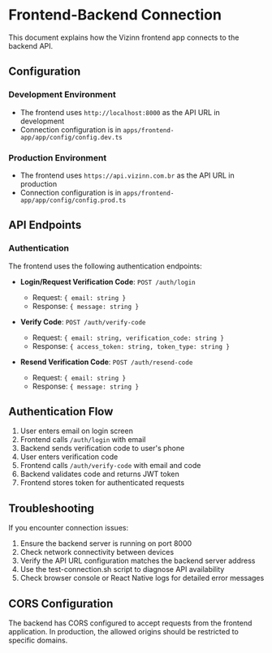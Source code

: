 # Frontend-Backend Connection

This document explains how the Vizinn frontend app connects to the backend API.

## Configuration

### Development Environment
- The frontend uses `http://localhost:8000` as the API URL in development
- Connection configuration is in `apps/frontend-app/app/config/config.dev.ts`

### Production Environment
- The frontend uses `https://api.vizinn.com.br` as the API URL in production
- Connection configuration is in `apps/frontend-app/app/config/config.prod.ts`

## API Endpoints

### Authentication

The frontend uses the following authentication endpoints:

- **Login/Request Verification Code**: `POST /auth/login`
  - Request: `{ email: string }`
  - Response: `{ message: string }`

- **Verify Code**: `POST /auth/verify-code`
  - Request: `{ email: string, verification_code: string }`
  - Response: `{ access_token: string, token_type: string }`

- **Resend Verification Code**: `POST /auth/resend-code`
  - Request: `{ email: string }`
  - Response: `{ message: string }`

## Authentication Flow

1. User enters email on login screen
2. Frontend calls `/auth/login` with email
3. Backend sends verification code to user's phone
4. User enters verification code
5. Frontend calls `/auth/verify-code` with email and code
6. Backend validates code and returns JWT token
7. Frontend stores token for authenticated requests

## Troubleshooting

If you encounter connection issues:

1. Ensure the backend server is running on port 8000
2. Check network connectivity between devices
3. Verify the API URL configuration matches the backend server address
4. Use the test-connection.sh script to diagnose API availability
5. Check browser console or React Native logs for detailed error messages

## CORS Configuration

The backend has CORS configured to accept requests from the frontend application. In production, the allowed origins should be restricted to specific domains.
